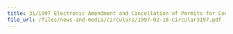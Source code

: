 ```yaml
---
title: 31/1997 Electronic Amendment and Cancellation of Permits for Controlled Goods
file_url: /files/news-and-media/circulars/1997-02-18-Circular3197.pdf
---
```

